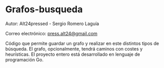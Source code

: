 # Grafos-busqueda
Autor: Alt24pressed - Sergio Romero Laguía

Correo electrónico: press.alt24@gmail.com

Código que permite guardar un grafo y realizar en este distintos tipos de búsqueda. El grafo, opcionalmente, tendrá caminos con costes y heurísticas. El proyecto entero está desarrollado en lenguaje de programación Go.
